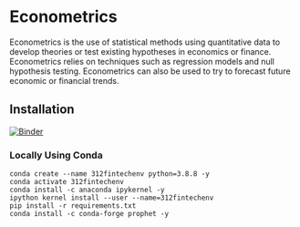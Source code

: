 # Econometrics

Econometrics is the use of statistical methods using quantitative data to develop theories or test existing hypotheses in economics or finance. Econometrics relies on techniques such as regression models and null hypothesis testing. Econometrics can also be used to try to forecast future economic or financial trends.

## Installation
[![Binder](https://mybinder.org/badge_logo.svg)](https://mybinder.org/v2/gh/312FinTech/Econometrics/HEAD)
### Locally Using Conda
```
conda create --name 312fintechenv python=3.8.8 -y
conda activate 312fintechenv
conda install -c anaconda ipykernel -y
ipython kernel install --user --name=312fintechenv
pip install -r requirements.txt
conda install -c conda-forge prophet -y
```
